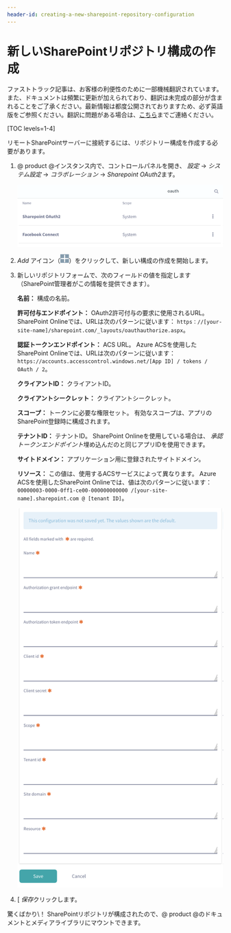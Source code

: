 ```yaml
---
header-id: creating-a-new-sharepoint-repository-configuration
---
```


# 新しいSharePointリポジトリ構成の作成

<p class="alert alert-info"><span class="wysiwyg-color-blue120">ファストトラック記事は、お客様の利便性のために一部機械翻訳されています。また、ドキュメントは頻繁に更新が加えられており、翻訳は未完成の部分が含まれることをご了承ください。最新情報は都度公開されておりますため、必ず英語版をご参照ください。翻訳に問題がある場合は、<a href="mailto:support-content-jp@liferay.com">こちら</a>までご連絡ください。</span></p>

[TOC levels=1-4]

リモートSharePointサーバーに接続するには、リポジトリー構成を作成する必要があります。

1.  @ product @インスタンス内で、コントロールパネルを開き、 *設定* → *システム設定* → *コラボレーション* → *Sharepoint OAuth2*ます。

    ![図1：* Sharepoint OAuth2 *システム設定を使用して、新しいSharePointリポジトリ構成を作成します。](../../../../images-dxp/sharepoint-system-setting.png)

2.  *Add* アイコン（![Add](../../../../images-dxp/icon-portlet-add-control.png)）をクリックして、新しい構成の作成を開始します。

3.  新しいリポジトリフォームで、次のフィールドの値を指定します（SharePoint管理者がこの情報を提供できます）。

    **名前：** 構成の名前。

    **許可付与エンドポイント：** OAuth2許可付与の要求に使用されるURL。 SharePoint Onlineでは、URLは次のパターンに従います： `https：//[your-site-name]/sharepoint.com/_layouts/oauthauthorize.aspx`。

    **認証トークンエンドポイント：** ACS URL。 Azure ACSを使用したSharePoint Onlineでは、URLは次のパターンに従います： `https://accounts.accesscontrol.windows.net/[App ID] / tokens / OAuth / 2`。

    **クライアントID：** クライアントID。

    **クライアントシークレット：** クライアントシークレット。

    **スコープ：** トークンに必要な権限セット。 有効なスコープは、アプリのSharePoint登録時に構成されます。

    **テナントID：** テナントID。 SharePoint Onlineを使用している場合は、 *承認トークンエンドポイント*埋め込んだのと同じアプリIDを使用できます。

    **サイトドメイン：** アプリケーション用に登録されたサイトドメイン。

    **リソース：** この値は、使用するACSサービスによって異なります。 Azure ACSを使用したSharePoint Onlineでは、値は次のパターンに従います： `00000003-0000-0ff1-ce00-000000000000 /[your-site-name].sharepoint.com @ [tenant ID]`。

    ![図2：[新しいリポジトリ]フォームでは、リモートSharePointサーバーへのアクセスを指定します。](../../../../images-dxp/sharepoint-new-repo-configuration.png)

4.  [ *保存*クリックします。

驚くばかり\！ SharePointリポジトリが構成されたので、@ product @のドキュメントとメディアライブラリにマウントできます。
